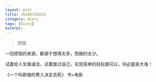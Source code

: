 ```yaml
---
layout: post
title: 20200720日记
category: diary
tags: [diary]
excerpt: 
---
```


> 烦恼

一切烦恼的来源，都源于想得太多，而做的太少。

试着给人生做减法，试着放过自己，实现简单的目标就可以，何必星辰大海！

《一个叫欧维的男人决定去死》 书+电影

